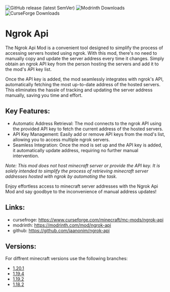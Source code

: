 ![GitHub release (latest SemVer)](https://img.shields.io/github/v/release/jaanonim/ngrok-api?style=for-the-badge&sort=semver)
![Modrinth Downloads](https://img.shields.io/modrinth/dt/oTmCQ7Y1?logo=modrinth&style=for-the-badge)
![CurseForge Downloads](https://img.shields.io/curseforge/dt/882715?logo=curseforge&style=for-the-badge)

# Ngrok Api

The Ngrok Api Mod is a convenient tool designed to simplify the process of accessing servers hosted using ngrok. With this mod, there's no need to manually copy and update the server address every time it changes. Simply obtain an ngrok API key from the person hosting the servers and add it to the mod's API key list.

Once the API key is added, the mod seamlessly integrates with ngrok's API, automatically fetching the most up-to-date address of the hosted servers. This eliminates the hassle of tracking and updating the server address manually, saving you time and effort.

## Key Features:

-   Automatic Address Retrieval: The mod connects to the ngrok API using the provided API key to fetch the current address of the hosted servers.
-   API Key Management: Easily add or remove API keys from the mod's list, allowing you to access multiple ngrok servers.
-   Seamless Integration: Once the mod is set up and the API key is added, it automatically update address, requiring no further manual intervention.

_Note: This mod does not host minecraft server or provide the API key. It is solely intended to simplify the process of retrieving minecraft server addresses hosted with ngrok by automating the task._

Enjoy effortless access to minecraft server addresses with the Ngrok Api Mod and say goodbye to the inconvenience of manual address updates!

## Links:

-   cursefroge: https://www.curseforge.com/minecraft/mc-mods/ngrok-api
-   modrinth: https://modrinth.com/mod/ngrok-api
-   github: https://github.com/jaanonim/ngrok-api

## Versions:

For diffrent minecraft versions use the following branches:

-   [1.20.1](https://github.com/jaanonim/ngrok-api/tree/main)
-   [1.19.4](https://github.com/jaanonim/ngrok-api/tree/1.19.4)
-   [1.19.2](https://github.com/jaanonim/ngrok-api/tree/1.19.2)
-   [1.18.2](https://github.com/jaanonim/ngrok-api/tree/1.18.2)
